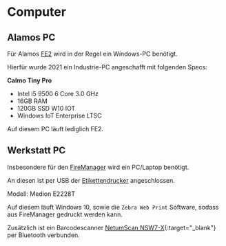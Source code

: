 # Computer

## Alamos PC
Für Alamos [FE2](../Software/FE2.md) wird in der Regel ein Windows-PC benötigt.

Hierfür wurde 2021 ein Industrie-PC angeschafft mit folgenden Specs:

**Calmo Tiny Pro** 

* Intel i5 9500 6 Core 3.0 GHz
* 16GB RAM
* 120GB SSD W10 IOT
* Windows IoT Enterprise LTSC

Auf diesem PC läuft lediglich FE2.

## Werkstatt PC
Insbesondere für den [FireManager](../Dienste/FireManager.md) wird ein PC/Laptop benötigt.

An diesen ist per USB der [Etikettendrucker](Drucker.md#etikettendrucker) angeschlossen.

Modell: Medion E2228T  

Auf diesem läuft Windows 10, sowie die `Zebra Web Print` Software, sodass aus FireManager gedruckt werden kann.

Zusätzlich ist ein Barcodescanner [NetumScan NSW7-X](../../assets/NSW7-X_Full_Manual.pdf){:target="_blank"} per Bluetooth verbunden.






